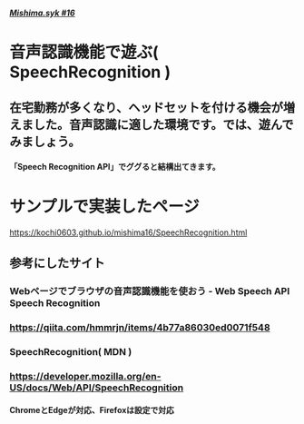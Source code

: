 ##### [Mishima.syk #16](https://connpass.com/event/164605/)
# 音声認識機能で遊ぶ( SpeechRecognition )
## 在宅勤務が多くなり、ヘッドセットを付ける機会が増えました。音声認識に適した環境です。では、遊んでみましょう。

#### 「Speech Recognition API」でググると結構出てきます。

# サンプルで実装したページ
https://kochi0603.github.io/mishima16/SpeechRecognition.html

## 参考にしたサイト
### Webページでブラウザの音声認識機能を使おう - Web Speech API Speech Recognition
### https://qiita.com/hmmrjn/items/4b77a86030ed0071f548

### SpeechRecognition( MDN )
### https://developer.mozilla.org/en-US/docs/Web/API/SpeechRecognition
#### ChromeとEdgeが対応、Firefoxは設定で対応
